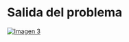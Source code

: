 <h1>Salida del problema</h1>

[![Imagen 3](https://i.postimg.cc/28jHyJQz/Screenshot-3.png)](https://postimg.cc/0r3GHVX3)
